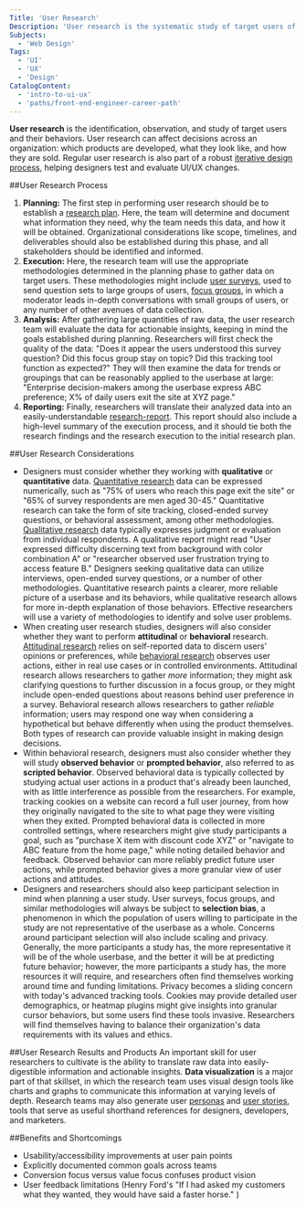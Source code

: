 ```yaml
---
Title: 'User Research'
Description: 'User research is the systematic study of target users of a product or interface to understand their behaviors, needs, and motivations. User research can happen at every stage of the design process to inform decisions.'
Subjects:
  - 'Web Design'
Tags:
  - 'UI'
  - 'UX'
  - 'Design'
CatalogContent:
  - 'intro-to-ui-ux'
  - 'paths/front-end-engineer-career-path'
---
```


**User research** is the identification, observation, and study of target users and their behaviors. User research can affect decisions across an organization: which products are developed, what they look like, and how they are sold. Regular user research is also part of a robust [iterative design process](https://www.codecademy.com/resources/docs/uiux/iterative-process), helping designers test and evaluate UI/UX changes.

##User Research Process
1. **Planning:** The first step in performing user research should be to establish a [research plan](https://www.codecademy.com/resources/docs/uiux/research-plan). Here, the team will determine and document what information they need, why the team needs this data, and how it will be obtained. Organizational considerations like scope, timelines, and deliverables should also be established during this phase, and all stakeholders should be identified and informed. 
2. **Execution:** Here, the research team will use the appropriate methodologies determined in the planning phase to gather data on target users. These methodologies might include [user surveys](https://codecademy.com/resources/docs/uiux/surveys), used to send question sets to large groups of users, [focus groups](https://www.codecademy.com/resources/docs/uiux/focus-groups), in which a moderator leads in-depth conversations with small groups of users, or any number of other avenues of data collection.
3. **Analysis:** After gathering large quantities of raw data, the user research team will evaluate the data for actionable insights, keeping in mind the goals established during planning. Researchers will first check the quality of the data: "Does it appear the users understood this survey question? Did this focus group stay on topic? Did this tracking tool function as expected?" They will then examine the data for trends or groupings that can be reasonably applied to the userbase at large: "Enterprise decision-makers among the userbase express ABC preference; X% of daily users exit the site at XYZ page." 
4. **Reporting:** Finally, researchers will translate their analyzed data into an easily-understandable [research-report](https://www.codecademy.com/resources/docs/uiux/research-report). This report should also include a high-level summary of the execution process, and it should tie both the research findings and the research execution to the initial research plan. 

<!-- Insert high-level conceptual illustration of user research process -->

##User Research Considerations

- Designers must consider whether they working with **qualitative** or **quantitative** data. [Quantitative research](https://www.codecademy.com/resources/docs/uiux/quantitative-research) data can be expressed numerically, such as "75% of users who reach this page exit the site" or "65% of survey respondents are men aged 30-45." Quantitative research can take the form of site tracking, closed-ended survey questions, or behavioral assessment, among other methodologies. [Qualitative research](https://www.codecademy.com/resources/docs/uiux/qualitative-research) data typically expresses judgment or evaluation from individual respondents. A qualitative report might read "User expressed difficulty discerning text from background with color combination A" or "researcher observed user frustration trying to access feature B." Designers seeking qualitative data can utilize interviews, open-ended survey questions, or a number of other methodologies. Quantitative research paints a clearer, more reliable picture of a userbase and its behaviors, while qualitative research allows for more in-depth explanation of those behaviors. Effective researchers will use a variety of methodologies to identify and solve user problems.
- When creating user research studies, designers will also consider whether they want to perform **attitudinal** or **behavioral** research. [Attitudinal research](https://www.codecademy.com/resources/docs/uiux/attitudinal-research) relies on self-reported data to discern users' opinions or preferences, while [behavioral research](https://www.codecademy.com/resources/docs/uiux/behavioral-research) observes user actions, either in real use cases or in controlled environments. Attitudinal research allows researchers to gather *more* information; they might ask clarifying questions to further discussion in a focus group, or they might include open-ended questions about reasons behind user preference in a survey. Behavioral research allows researchers to gather *reliable* information; users may respond one way when considering a hypothetical but behave differently when using the product themselves. Both types of research can provide valuable insight in making design decisions.
- Within behavioral research, designers must also consider whether they will study **observed behavior** or **prompted behavior**, also referred to as **scripted behavior**. Observed behavioral data is typically collected by studying actual user actions in a product that's already been launched, with as little interference as possible from the researchers. For example, tracking cookies on a website can record a full user journey, from how they originally navigated to the site to what page they were visiting when they exited. Prompted behavioral data is collected in more controlled settings, where researchers might give study participants a goal, such as "purchase X item with discount code XYZ" or "navigate to ABC feature from the home page," while noting detailed behavior and feedback. Observed behavior can more reliably predict future user actions, while prompted behavior gives a more granular view of user actions and attitudes.
- Designers and researchers should also keep participant selection in mind when planning a user study. User surveys, focus groups, and similar methodologies will always be subject to **selection bias**, a phenomenon in which the population of users willing to participate in the study are not representative of the userbase as a whole. Concerns around participant selection will also include scaling and privacy. Generally, the more participants a study has, the more representative it will be of the whole userbase, and the better it will be at predicting future behavior; however, the more participants a study has, the more resources it will require, and researchers often find themselves working around time and funding limitations. Privacy becomes a sliding concern with today's advanced tracking tools. Cookies may provide detailed user demographics, or heatmap plugins might give insights into granular cursor behaviors, but some users find these tools invasive. Researchers will find themselves having to balance their organization's data requirements with its values and ethics.

##User Research Results and Products
An important skill for user researchers to cultivate is the ability to translate raw data into easily-digestible information and actionable insights. **Data visualization** is a major part of that skillset, in which the research team uses visual design tools like charts and graphs to communicate this information at varying levels of depth. Research teams may also generate user [personas](https://www.codecademy.com/resources/docs/uiux/persona) and [user stories](https://www.codecademy.com/resources/docs/user-story), tools that serve as useful shorthand references for designers, developers, and marketers.

<!-- Insert illustration of data visualization, user personas, and user stories -->

##Benefits and Shortcomings
- Usability/accessibility improvements at user pain points
- Explicitly documented common goals across teams
- Conversion focus versus value focus confuses product vision
- User feedback limitations (Henry Ford's "If I had asked my customers what they wanted, they would have said a faster horse."
)
